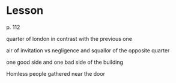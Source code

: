 # Lesson

p. 112 

quarter of london in contrast with the previous one

air of invitation vs negligence and squallor of the opposite quarter

one good side and one bad side of the  building

Homless people gathered near the door
<!--stackedit_data:
eyJoaXN0b3J5IjpbMTk4NzU3NzgwNiwtMTUwNzM4NDQwNSwtMT
k2ODU1MTgwMl19
-->